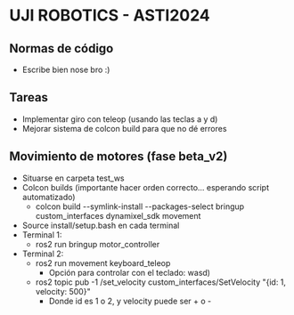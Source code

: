 # UJI ROBOTICS - ASTI2024

## Normas de código

- Escribe bien nose bro :)

## Tareas

- Implementar giro con teleop (usando las teclas a y d)
- Mejorar sistema de colcon build para que no dé errores

## Movimiento de motores   (fase beta_v2)

- Situarse en carpeta test_ws
- Colcon builds (importante hacer orden correcto... esperando script automatizado)
   - colcon build --symlink-install --packages-select bringup custom_interfaces dynamixel_sdk movement
- Source install/setup.bash en cada terminal
- Terminal 1:
  - ros2 run bringup motor_controller
- Terminal 2:
  - ros2 run movement keyboard_teleop
    - Opción para controlar con el teclado: wasd)
  - ros2 topic pub -1 /set_velocity custom_interfaces/SetVelocity "{id: 1, velocity: 500}"
    - Donde id es 1 o 2, y velocity puede ser + o -
